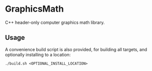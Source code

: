 # GraphicsMath

C++ header-only computer graphics math library.

## Usage

A convenience build script is also provided, for building all targets, and optionally installing to a location:
```
./build.sh <OPTIONAL_INSTALL_LOCATION>
```

